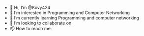 - 👋 Hi, I’m @Kovy424
- 👀 I’m interested in Programming and Computer Networking
- 🌱 I’m currently learning Programming and computer networking
- 💞️ I’m looking to collaborate on 
- 📫 How to reach me: 

<!---
Kovy424/Kovy424 is a ✨ special ✨ repository because its `README.md` (this file) appears on your GitHub profile.
You can click the Preview link to take a look at your changes.
--->
